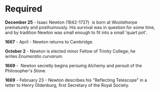 # Required
**December 25** - Isaac Newton (1642-1727)  is born at Woolsthorpe prematurely and posthumously. His survival was in question for some time, and by tradition Newton was small enough to fit into a small 'quart pot'.

**1667** - April - Newton returns to Cambridge.

**October 2** - Newton is elected minor Fellow of Trinity College; he writes _Enumeratio curvarum._

**1669** -  Newton secretly begins persuing Alchemy and persuit of the Philosopher's Stone.

**1669** - February 23 - Newton describes his "Reflecting Telescope" in a letter to Henry Oldenburg, first Secretary of the Royal Society.



